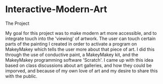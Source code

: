 # Interactive-Modern-Art

The Project

My goal for this project was to make modern art more accessible, and to integrate touch into the 'viewing' of artwork. The user can touch certain parts of the painting I created in order to activate a program on MakeyMakey which tells the user more about that piece of art. I did this through the use of conductive paint, a MakeyMakey kit, and the MakeyMakey programming software 'Scratch'. I came up with this idea based on class discussions about art galleries, and how they could be imporved, and because of my own love of art and my desire to share this with the public.  
